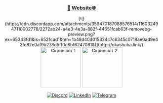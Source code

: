 <div align="center"> 
  <h3><a href="http://okashuba.link/"> 👋 Website🌐 </a></h3>
  [![](https://cdn.discordapp.com/attachments/359470187088576514/1160324947110002778/2272ab24-a4e3-4e3a-882f-44651fcab63f-removebg-preview.png?ex=65343fd1&is=6521cad1&hm=1b48d40d015324c7c6345c0718ae0ad9e43fe82e0af9b278d5ff0c6bf6247081&)](http://okashuba.link/)
  <a href="http://okashuba.link/files/AWSCertifiedCloudPractitionercertificate.pdf"><img src="https://images.credly.com/size/340x340/images/00634f82-b07f-4bbd-a6bb-53de397fc3a6/image.png" width="130" height="130" alt="Скриншот 1"></a>
  <a href="http://okashuba.link/files/AWSCertifiedSolutionsArchitect-Associatecertificate.pdf"><img src="https://images.credly.com/size/340x340/images/0e284c3f-5164-4b21-8660-0d84737941bc/image.png" width="130" height="130" alt="Скриншот 2"></a> 



[![Discord](https://img.shields.io/discord/228612594863308800?label=Discord&logo=discord&logoColor=white)](https://discord.gg/8bCveNxEMK)
[![LinkedIn](https://img.shields.io/badge/LinkedIn-Alex-blue?logo=linkedin&logoColor=white)](https://www.linkedin.com/in/kapalulz/)
[![Telegram](https://img.shields.io/badge/Telegram-kapalulz-blue?logo=telegram&logoColor=white)](https://t.me/kapalulz)


</div>
<!-- ![Profile Views](https://komarev.com/ghpvc/?username=kapalulz) --->


